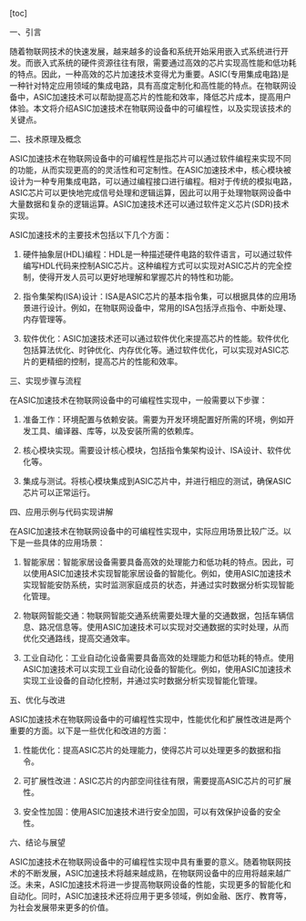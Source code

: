 
[toc]                    
                
                
一、引言

随着物联网技术的快速发展，越来越多的设备和系统开始采用嵌入式系统进行开发。而嵌入式系统的硬件资源往往有限，需要通过高效的芯片实现高性能和低功耗的特点。因此，一种高效的芯片加速技术变得尤为重要。ASIC(专用集成电路)是一种针对特定应用领域的集成电路，具有高度定制化和高性能的特点。在物联网设备中，ASIC加速技术可以帮助提高芯片的性能和效率，降低芯片成本，提高用户体验。本文将介绍ASIC加速技术在物联网设备中的可编程性，以及实现该技术的关键点。

二、技术原理及概念

ASIC加速技术在物联网设备中的可编程性是指芯片可以通过软件编程来实现不同的功能，从而实现更高的的灵活性和可定制性。在ASIC加速技术中，核心模块被设计为一种专用集成电路，可以通过编程接口进行编程。相对于传统的模拟电路，ASIC芯片可以更快地完成信号处理和逻辑运算，因此可以用于处理物联网设备中大量数据和复杂的逻辑运算。ASIC加速技术还可以通过软件定义芯片(SDR)技术实现。

ASIC加速技术的主要技术包括以下几个方面：

1. 硬件抽象层(HDL)编程：HDL是一种描述硬件电路的软件语言，可以通过软件编写HDL代码来控制ASIC芯片。这种编程方式可以实现对ASIC芯片的完全控制，使得开发人员可以更好地理解和掌握芯片的特性和功能。

2. 指令集架构(ISA)设计：ISA是ASIC芯片的基本指令集，可以根据具体的应用场景进行设计。例如，在物联网设备中，常用的ISA包括浮点指令、中断处理、内存管理等。

3. 软件优化：ASIC加速技术还可以通过软件优化来提高芯片的性能。软件优化包括算法优化、时钟优化、内存优化等。通过软件优化，可以实现对ASIC芯片的更精细的控制，提高芯片的性能和效率。

三、实现步骤与流程

在ASIC加速技术在物联网设备中的可编程性实现中，一般需要以下步骤：

1. 准备工作：环境配置与依赖安装。需要为开发环境配置好所需的环境，例如开发工具、编译器、库等，以及安装所需的依赖库。

2. 核心模块实现。需要设计核心模块，包括指令集架构设计、ISA设计、软件优化等。

3. 集成与测试。将核心模块集成到ASIC芯片中，并进行相应的测试，确保ASIC芯片可以正常运行。

四、应用示例与代码实现讲解

在ASIC加速技术在物联网设备中的可编程性实现中，实际应用场景比较广泛。以下是一些具体的应用场景：

1. 智能家居：智能家居设备需要具备高效的处理能力和低功耗的特点。因此，可以使用ASIC加速技术实现智能家居设备的智能化。例如，使用ASIC加速技术实现智能安防系统，实时监测家庭成员的状态，并通过实时数据分析实现智能化管理。

2. 物联网智能交通：物联网智能交通系统需要处理大量的交通数据，包括车辆信息、路况信息等。使用ASIC加速技术可以实现对交通数据的实时处理，从而优化交通路线，提高交通效率。

3. 工业自动化：工业自动化设备需要具备高效的处理能力和低功耗的特点。使用ASIC加速技术可以实现工业自动化设备的智能化。例如，使用ASIC加速技术实现工业设备的自动化控制，并通过实时数据分析实现智能化管理。

五、优化与改进

ASIC加速技术在物联网设备中的可编程性实现中，性能优化和扩展性改进是两个重要的方面。以下是一些优化和改进的方面：

1. 性能优化：提高ASIC芯片的处理能力，使得芯片可以处理更多的数据和指令。

2. 可扩展性改进：ASIC芯片的内部空间往往有限，需要提高ASIC芯片的可扩展性。

3. 安全性加固：使用ASIC加速技术进行安全加固，可以有效保护设备的安全性。

六、结论与展望

ASIC加速技术在物联网设备中的可编程性实现中具有重要的意义。随着物联网技术的不断发展，ASIC加速技术将越来越成熟，在物联网设备中的应用将越来越广泛。未来，ASIC加速技术将进一步提高物联网设备的性能，实现更多的智能化和自动化。同时，ASIC加速技术还将应用于更多领域，例如金融、医疗、教育等，为社会发展带来更多的价值。

